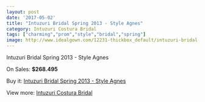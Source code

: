 ```yaml
---
layout: post
date: '2017-05-02'
title: "Intuzuri Bridal Spring 2013 - Style Agnes"
category: Intuzuri Costura Bridal
tags: ["charming","prom","style","bridal","spring"]
image: http://www.idealgown.com/12231-thickbox_default/intuzuri-bridal-spring-2013-style-agnes.jpg
---
```

Intuzuri Bridal Spring 2013 - Style Agnes

On Sales: **$268.495**
<a href="https://www.idealgown.com/en/intuzuri-costura-bridal/4943-intuzuri-bridal-spring-2013-style-agnes.html"><amp-img layout="responsive" width="600" height="600" src="//www.idealgown.com/12231-thickbox_default/intuzuri-bridal-spring-2013-style-agnes.jpg" alt="Intuzuri Bridal Spring 2013 - Style Agnes 0" /></a>
<a href="https://www.idealgown.com/en/intuzuri-costura-bridal/4943-intuzuri-bridal-spring-2013-style-agnes.html"><amp-img layout="responsive" width="600" height="600" src="//www.idealgown.com/12234-thickbox_default/intuzuri-bridal-spring-2013-style-agnes.jpg" alt="Intuzuri Bridal Spring 2013 - Style Agnes 1" /></a>
<a href="https://www.idealgown.com/en/intuzuri-costura-bridal/4943-intuzuri-bridal-spring-2013-style-agnes.html"><amp-img layout="responsive" width="600" height="600" src="//www.idealgown.com/12233-thickbox_default/intuzuri-bridal-spring-2013-style-agnes.jpg" alt="Intuzuri Bridal Spring 2013 - Style Agnes 2" /></a>
<a href="https://www.idealgown.com/en/intuzuri-costura-bridal/4943-intuzuri-bridal-spring-2013-style-agnes.html"><amp-img layout="responsive" width="600" height="600" src="//www.idealgown.com/12232-thickbox_default/intuzuri-bridal-spring-2013-style-agnes.jpg" alt="Intuzuri Bridal Spring 2013 - Style Agnes 3" /></a>

Buy it: [Intuzuri Bridal Spring 2013 - Style Agnes](https://www.idealgown.com/en/intuzuri-costura-bridal/4943-intuzuri-bridal-spring-2013-style-agnes.html "Intuzuri Bridal Spring 2013 - Style Agnes")

View more: [Intuzuri Costura Bridal](https://www.idealgown.com/en/63-intuzuri-costura-bridal "Intuzuri Costura Bridal")